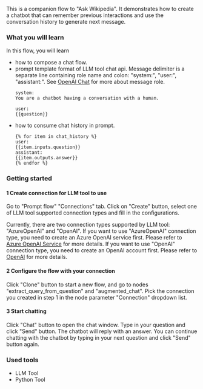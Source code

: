 This is a companion flow to "Ask Wikipedia". It demonstrates how to create a chatbot that can remember previous interactions and use the conversation history to generate next message.

### What you will learn

In this flow, you will learn
- how to compose a chat flow.
- prompt template format of LLM tool chat api. Message delimiter is a separate line containing role name and colon: "system:", "user:", "assistant:".
See <a href="https://platform.openai.com/docs/api-reference/chat/create#chat/create-role" target="_blank">OpenAI Chat</a> for more about message role.
    ```jinja
    system:
    You are a chatbot having a conversation with a human.

    user:
    {{question}}
    ```
- how to consume chat history in prompt.
    ```jinja
    {% for item in chat_history %}
    user:
    {{item.inputs.question}}
    assistant:
    {{item.outputs.answer}}
    {% endfor %}
    ```

### Getting started

#### 1 Create connection for LLM tool to use
Go to "Prompt flow" "Connections" tab. Click on "Create" button, select one of LLM tool supported connection types and fill in the configurations.

Currently, there are two connection types supported by LLM tool: "AzureOpenAI" and "OpenAI". If you want to use "AzureOpenAI" connection type, you need to create an Azure OpenAI service first. Please refer to <a href="https://azure.microsoft.com/en-us/products/cognitive-services/openai-service/" target="_blank">Azure OpenAI Service</a> for more details. If you want to use "OpenAI" connection type, you need to create an OpenAI account first. Please refer to <a href="https://platform.openai.com/" target="_blank">OpenAI</a> for more details.

#### 2 Configure the flow with your connection
Click "Clone" button to start a new flow, and go to nodes "extract_query_from_question" and "augmented_chat". Pick the connection you created in step 1 in the node parameter "Connection" dropdown list.

#### 3 Start chatting
Click "Chat" button to open the chat window. Type in your question and click "Send" button. The chatbot will reply with an answer. You can continue chatting with the chatbot by typing in your next question and click "Send" button again.

### Used tools
- LLM Tool
- Python Tool